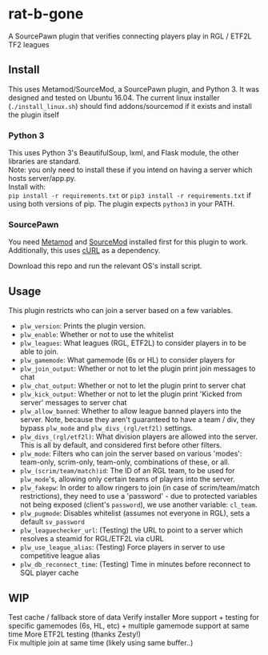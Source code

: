 # rat-b-gone
A SourcePawn plugin that verifies connecting players play in RGL / ETF2L TF2 leagues


## Install
This uses Metamod/SourceMod, a SourcePawn plugin, and Python 3. It was designed and tested on Ubuntu 16.04.
The current linux installer (`./install_linux.sh`) should find addons/sourcemod if it exists and install the plugin itself

### Python 3
This uses Python 3's BeautifulSoup, lxml, and Flask module, the other libraries are standard.  
Note: you only need to install these if you intend on having a server which hosts server/app.py.  
Install with:  
`pip install -r requirements.txt` or `pip3 install -r requirements.txt` if using both versions of pip.
The plugin expects `python3` in your PATH.

### SourcePawn

You need [Metamod](http://wiki.alliedmods.net/Installing_Metamod:Source) and [SourceMod](http://wiki.alliedmods.net/Installing_SourceMod) installed first for this plugin to work.  
Additionally, this uses [cURL](https://forums.alliedmods.net/showthread.php?t=152216) as a dependency.

Download this repo and run the relevant OS's install script.

## Usage

This plugin restricts who can join a server based on a few variables.   
- `plw_version`: Prints the plugin version.  
- `plw_enable`: Whether or not to use the whitelist  
- `plw_leagues`: What leagues (RGL, ETF2L) to consider players in to be able to join.  
- `plw_gamemode`: What gamemode (6s or HL) to consider players for  
- `plw_join_output`: Whether or not to let the plugin print join messages to chat  
- `plw_chat_output`: Whether or not to let the plugin print to server chat  
- `plw_kick_output`: Whether or not to let the plugin print 'Kicked from server' messages to server chat  
- `plw_allow_banned`: Whether to allow league banned players into the server. Note, because they aren't guaranteed to have a team / div, they bypass `plw_mode` and `plw_divs_(rgl/etf2l)` settings.   
- `plw_divs_(rgl/etf2l)`: What division players are allowed into the server. This is all by default, and considered first before other filters.  
- `plw_mode`: Filters who can join the server based on various 'modes': team-only, scrim-only, team-only, combinations of these, or all.  
- `plw_(scrim/team/match)id`: The ID of an RGL team, to be used for `plw_mode`'s, allowing only certain teams of players into the server.  
- `plw_fakepw`: In order to allow ringers to join (in case of scrim/team/match restrictions), they need to use a 'password' - due to protected variables not being exposed (client's `password`), we use another variable: `cl_team`.
- `plw_pugmode`: Disables whitelist (assumes not everyone in RGL), sets a default `sv_password`  
- `plw_leaguechecker_url`: (Testing) the URL to point to a server which resolves a steamid for RGL/ETF2L via cURL
- `plw_use_league_alias`: (Testing) Force players in server to use competitive league alias
- `plw_db_reconnect_time`: (Testing) Time in minutes before reconnect to SQL player cache

## WIP
Test cache / fallback store of data
Verify installer
More support + testing for specific gamemodes (6s, HL, etc) + multiple gamemode support at same time
More ETF2L testing (thanks Zesty!)  
Fix multiple join at same time (likely using same buffer..)